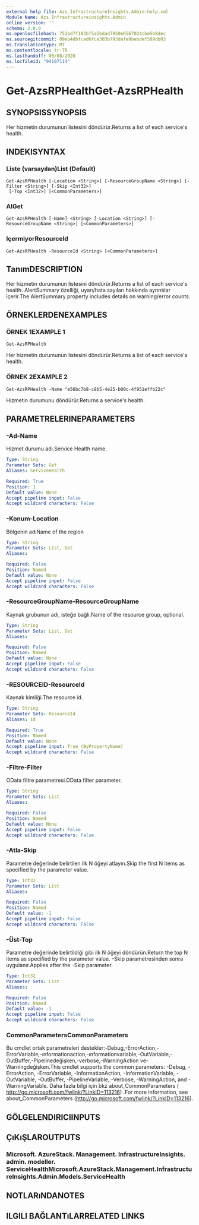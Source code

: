 ```yaml
---
external help file: Azs.InfrastructureInsights.Admin-help.xml
Module Name: Azs.Infrastructureinsights.Admin
online version: ''
schema: 2.0.0
ms.openlocfilehash: 752bd7f183bf5a5bdad7950e6567024cbe5b8dec
ms.sourcegitcommit: 09eb4dbfcad6fce303b793dafe9bebdef589db03
ms.translationtype: MT
ms.contentlocale: tr-TR
ms.lasthandoff: 08/08/2020
ms.locfileid: "94107114"
---
```

# <span data-ttu-id="d2bab-101">Get-AzsRPHealth</span><span class="sxs-lookup"><span data-stu-id="d2bab-101">Get-AzsRPHealth</span></span>

## <span data-ttu-id="d2bab-102">SYNOPSIS</span><span class="sxs-lookup"><span data-stu-id="d2bab-102">SYNOPSIS</span></span>
<span data-ttu-id="d2bab-103">Her hizmetin durumunun listesini döndürür.</span><span class="sxs-lookup"><span data-stu-id="d2bab-103">Returns a list of each service's health.</span></span>

## <span data-ttu-id="d2bab-104">INDEKI</span><span class="sxs-lookup"><span data-stu-id="d2bab-104">SYNTAX</span></span>

### <span data-ttu-id="d2bab-105">Liste (varsayılan)</span><span class="sxs-lookup"><span data-stu-id="d2bab-105">List (Default)</span></span>
```
Get-AzsRPHealth [-Location <String>] [-ResourceGroupName <String>] [-Filter <String>] [-Skip <Int32>]
 [-Top <Int32>] [<CommonParameters>]
```

### <span data-ttu-id="d2bab-106">Al</span><span class="sxs-lookup"><span data-stu-id="d2bab-106">Get</span></span>
```
Get-AzsRPHealth [-Name] <String> [-Location <String>] [-ResourceGroupName <String>] [<CommonParameters>]
```

### <span data-ttu-id="d2bab-107">Içermiyor</span><span class="sxs-lookup"><span data-stu-id="d2bab-107">ResourceId</span></span>
```
Get-AzsRPHealth -ResourceId <String> [<CommonParameters>]
```

## <span data-ttu-id="d2bab-108">Tanım</span><span class="sxs-lookup"><span data-stu-id="d2bab-108">DESCRIPTION</span></span>
<span data-ttu-id="d2bab-109">Her hizmetin durumunun listesini döndürür.</span><span class="sxs-lookup"><span data-stu-id="d2bab-109">Returns a list of each service's health.</span></span> <span data-ttu-id="d2bab-110">AlertSummary özelliği, uyarı/hata sayıları hakkında ayrıntılar içerir.</span><span class="sxs-lookup"><span data-stu-id="d2bab-110">The AlertSummary property includes details on warning/error counts.</span></span>

## <span data-ttu-id="d2bab-111">ÖRNEKLERDEN</span><span class="sxs-lookup"><span data-stu-id="d2bab-111">EXAMPLES</span></span>

### <span data-ttu-id="d2bab-112">ÖRNEK 1</span><span class="sxs-lookup"><span data-stu-id="d2bab-112">EXAMPLE 1</span></span>
```
Get-AzsRPHealth
```

<span data-ttu-id="d2bab-113">Her hizmetin durumunun listesini döndürür.</span><span class="sxs-lookup"><span data-stu-id="d2bab-113">Returns a list of each service's health.</span></span>

### <span data-ttu-id="d2bab-114">ÖRNEK 2</span><span class="sxs-lookup"><span data-stu-id="d2bab-114">EXAMPLE 2</span></span>
```
Get-AzsRPHealth -Name "e56bc7b8-c8b5-4e25-b00c-4f951effb22c"
```

<span data-ttu-id="d2bab-115">Hizmetin durumunu döndürür.</span><span class="sxs-lookup"><span data-stu-id="d2bab-115">Returns a service's health.</span></span>

## <span data-ttu-id="d2bab-116">PARAMETRELERINE</span><span class="sxs-lookup"><span data-stu-id="d2bab-116">PARAMETERS</span></span>

### <span data-ttu-id="d2bab-117">-Ad</span><span class="sxs-lookup"><span data-stu-id="d2bab-117">-Name</span></span>
<span data-ttu-id="d2bab-118">Hizmet durumu adı.</span><span class="sxs-lookup"><span data-stu-id="d2bab-118">Service Health name.</span></span>

```yaml
Type: String
Parameter Sets: Get
Aliases: ServiceHealth

Required: True
Position: 1
Default value: None
Accept pipeline input: False
Accept wildcard characters: False
```

### <span data-ttu-id="d2bab-119">-Konum</span><span class="sxs-lookup"><span data-stu-id="d2bab-119">-Location</span></span>
<span data-ttu-id="d2bab-120">Bölgenin adı</span><span class="sxs-lookup"><span data-stu-id="d2bab-120">Name of the region</span></span>

```yaml
Type: String
Parameter Sets: List, Get
Aliases:

Required: False
Position: Named
Default value: None
Accept pipeline input: False
Accept wildcard characters: False
```

### <span data-ttu-id="d2bab-121">-ResourceGroupName</span><span class="sxs-lookup"><span data-stu-id="d2bab-121">-ResourceGroupName</span></span>
<span data-ttu-id="d2bab-122">Kaynak grubunun adı, isteğe bağlı.</span><span class="sxs-lookup"><span data-stu-id="d2bab-122">Name of the resource group, optional.</span></span>

```yaml
Type: String
Parameter Sets: List, Get
Aliases:

Required: False
Position: Named
Default value: None
Accept pipeline input: False
Accept wildcard characters: False
```

### <span data-ttu-id="d2bab-123">-RESOURCEID</span><span class="sxs-lookup"><span data-stu-id="d2bab-123">-ResourceId</span></span>
<span data-ttu-id="d2bab-124">Kaynak kimliği.</span><span class="sxs-lookup"><span data-stu-id="d2bab-124">The resource id.</span></span>

```yaml
Type: String
Parameter Sets: ResourceId
Aliases: id

Required: True
Position: Named
Default value: None
Accept pipeline input: True (ByPropertyName)
Accept wildcard characters: False
```

### <span data-ttu-id="d2bab-125">-Filtre</span><span class="sxs-lookup"><span data-stu-id="d2bab-125">-Filter</span></span>
<span data-ttu-id="d2bab-126">OData filtre parametresi.</span><span class="sxs-lookup"><span data-stu-id="d2bab-126">OData filter parameter.</span></span>

```yaml
Type: String
Parameter Sets: List
Aliases:

Required: False
Position: Named
Default value: None
Accept pipeline input: False
Accept wildcard characters: False
```

### <span data-ttu-id="d2bab-127">-Atla</span><span class="sxs-lookup"><span data-stu-id="d2bab-127">-Skip</span></span>
<span data-ttu-id="d2bab-128">Parametre değerinde belirtilen ilk N öğeyi atlayın.</span><span class="sxs-lookup"><span data-stu-id="d2bab-128">Skip the first N items as specified by the parameter value.</span></span>

```yaml
Type: Int32
Parameter Sets: List
Aliases:

Required: False
Position: Named
Default value: -1
Accept pipeline input: False
Accept wildcard characters: False
```

### <span data-ttu-id="d2bab-129">-Üst</span><span class="sxs-lookup"><span data-stu-id="d2bab-129">-Top</span></span>
<span data-ttu-id="d2bab-130">Parametre değerinde belirtildiği gibi ilk N öğeyi döndürün.</span><span class="sxs-lookup"><span data-stu-id="d2bab-130">Return the top N items as specified by the parameter value.</span></span>
<span data-ttu-id="d2bab-131">-Skip parametresinden sonra uygulanır.</span><span class="sxs-lookup"><span data-stu-id="d2bab-131">Applies after the -Skip parameter.</span></span>

```yaml
Type: Int32
Parameter Sets: List
Aliases:

Required: False
Position: Named
Default value: -1
Accept pipeline input: False
Accept wildcard characters: False
```

### <span data-ttu-id="d2bab-132">CommonParameters</span><span class="sxs-lookup"><span data-stu-id="d2bab-132">CommonParameters</span></span>
<span data-ttu-id="d2bab-133">Bu cmdlet ortak parametreleri destekler:-Debug,-ErrorAction,-ErrorVariable,-ınformationaction,-ınformationvariable,-OutVariable,-OutBuffer,-Pipelinedeğişken,-verbose,-WarningAction ve-Warningdeğişken.</span><span class="sxs-lookup"><span data-stu-id="d2bab-133">This cmdlet supports the common parameters: -Debug, -ErrorAction, -ErrorVariable, -InformationAction, -InformationVariable, -OutVariable, -OutBuffer, -PipelineVariable, -Verbose, -WarningAction, and -WarningVariable.</span></span> <span data-ttu-id="d2bab-134">Daha fazla bilgi için bkz about_CommonParameters ( http://go.microsoft.com/fwlink/?LinkID=113216) .</span><span class="sxs-lookup"><span data-stu-id="d2bab-134">For more information, see about_CommonParameters (http://go.microsoft.com/fwlink/?LinkID=113216).</span></span>

## <span data-ttu-id="d2bab-135">GÖLGELENDIRICI</span><span class="sxs-lookup"><span data-stu-id="d2bab-135">INPUTS</span></span>

## <span data-ttu-id="d2bab-136">ÇıKıŞLAR</span><span class="sxs-lookup"><span data-stu-id="d2bab-136">OUTPUTS</span></span>

### <span data-ttu-id="d2bab-137">Microsoft. AzureStack. Management. InfrastructureInsights. admin. modeller. ServiceHealth</span><span class="sxs-lookup"><span data-stu-id="d2bab-137">Microsoft.AzureStack.Management.InfrastructureInsights.Admin.Models.ServiceHealth</span></span>

## <span data-ttu-id="d2bab-138">NOTLARıNDA</span><span class="sxs-lookup"><span data-stu-id="d2bab-138">NOTES</span></span>

## <span data-ttu-id="d2bab-139">ILGILI BAĞLANTıLAR</span><span class="sxs-lookup"><span data-stu-id="d2bab-139">RELATED LINKS</span></span>
